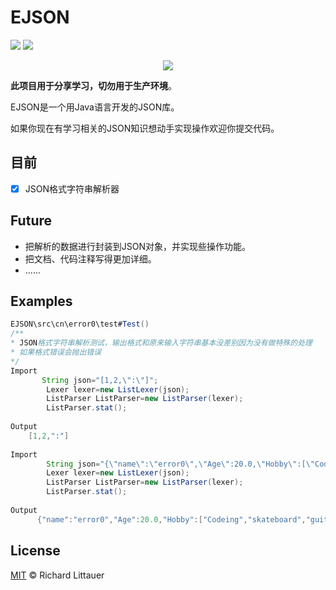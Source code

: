 # EJSON

![](https://img.shields.io/badge/language-Java-orange.svg) ![](https://img.shields.io/cocoapods/l/EJSON.svg) 



<div align=center>
	<img src="https://s1.ax1x.com/2020/08/28/doKs5d.png" >
</div>


**此项目用于分享学习，切勿用于生产环境**。

EJSON是一个用Java语言开发的JSON库。

如果你现在有学习相关的JSON知识想动手实现操作欢迎你提交代码。

## 目前

- [x] JSON格式字符串解析器 

## Future

- 把解析的数据进行封装到JSON对象，并实现些操作功能。
- 把文档、代码注释写得更加详细。
- ......

## Examples

```java
EJSON\src\cn\error0\test#Test()
/**
* JSON格式字符串解析测试，输出格式和原来输入字符串基本没差别因为没有做特殊的处理
* 如果格式错误会抛出错误
*/
Import
       String json="[1,2,\":\"]";
        Lexer lexer=new ListLexer(json);
		ListParser ListParser=new ListParser(lexer);
        ListParser.stat();
    
Output   
    [1,2,":"] 
 
Import
        String json="{\"name\":\"error0\",\"Age\":20.0,\"Hobby\":[\"Codeing\",\"skateboard\",\"guitar\"]}";
        Lexer lexer=new ListLexer(json);
		ListParser ListParser=new ListParser(lexer);
        ListParser.stat();
    
Output   
      {"name":"error0","Age":20.0,"Hobby":["Codeing","skateboard","guitar"]}


```



## License

[MIT](https://github.com/RichardLitt/standard-readme/blob/master/LICENSE) © Richard Littauer
